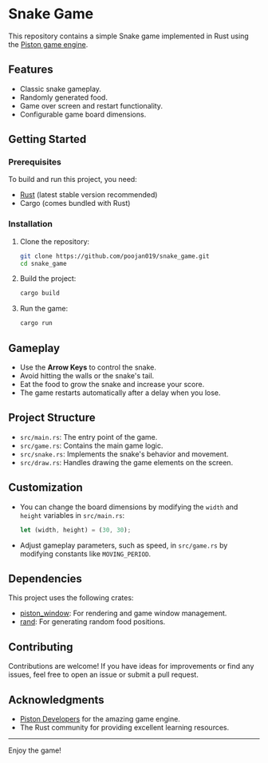 # Snake Game

This repository contains a simple Snake game implemented in Rust using the [Piston game engine](https://github.com/PistonDevelopers/piston).

## Features

- Classic snake gameplay.
- Randomly generated food.
- Game over screen and restart functionality.
- Configurable game board dimensions.

## Getting Started

### Prerequisites

To build and run this project, you need:

- [Rust](https://www.rust-lang.org/tools/install) (latest stable version recommended)
- Cargo (comes bundled with Rust)

### Installation

1. Clone the repository:

   ```bash
   git clone https://github.com/poojan019/snake_game.git
   cd snake_game
   ```

2. Build the project:

   ```bash
   cargo build
   ```

3. Run the game:

   ```bash
   cargo run
   ```

## Gameplay

- Use the **Arrow Keys** to control the snake.
- Avoid hitting the walls or the snake's tail.
- Eat the food to grow the snake and increase your score.
- The game restarts automatically after a delay when you lose.

## Project Structure

- `src/main.rs`: The entry point of the game.
- `src/game.rs`: Contains the main game logic.
- `src/snake.rs`: Implements the snake's behavior and movement.
- `src/draw.rs`: Handles drawing the game elements on the screen.

## Customization

- You can change the board dimensions by modifying the `width` and `height` variables in `src/main.rs`:
  ```rust
  let (width, height) = (30, 30);
  ```

- Adjust gameplay parameters, such as speed, in `src/game.rs` by modifying constants like `MOVING_PERIOD`.

## Dependencies

This project uses the following crates:

- [piston_window](https://crates.io/crates/piston_window): For rendering and game window management.
- [rand](https://crates.io/crates/rand): For generating random food positions.

## Contributing

Contributions are welcome! If you have ideas for improvements or find any issues, feel free to open an issue or submit a pull request.

## Acknowledgments

- [Piston Developers](https://github.com/PistonDevelopers) for the amazing game engine.
- The Rust community for providing excellent learning resources.

---

Enjoy the game!
